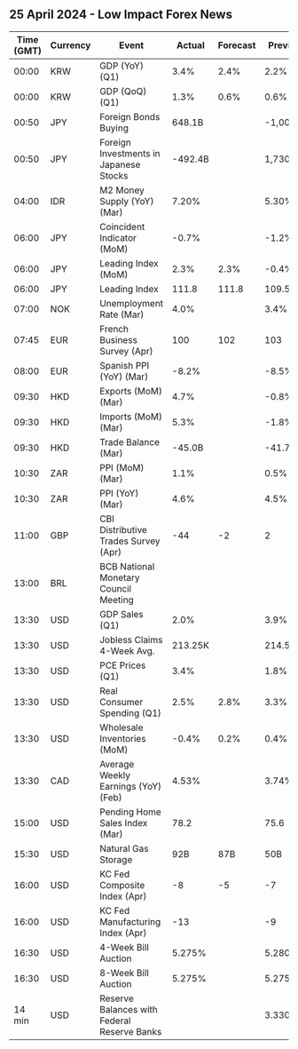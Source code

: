 ## 25 April 2024 - Low Impact Forex News

| Time (GMT) | Currency | Event | Actual | Forecast | Previous |
|------|----------|-------|--------|----------|----------|
| 00:00 | KRW | GDP (YoY) (Q1) | 3.4% | 2.4% | 2.2% |
| 00:00 | KRW | GDP (QoQ) (Q1) | 1.3% | 0.6% | 0.6% |
| 00:50 | JPY | Foreign Bonds Buying | 648.1B |  | -1,000.1B |
| 00:50 | JPY | Foreign Investments in Japanese Stocks | -492.4B |  | 1,730.7B |
| 04:00 | IDR | M2 Money Supply (YoY) (Mar) | 7.20% |  | 5.30% |
| 06:00 | JPY | Coincident Indicator (MoM) | -0.7% |  | -1.2% |
| 06:00 | JPY | Leading Index (MoM) | 2.3% | 2.3% | -0.4% |
| 06:00 | JPY | Leading Index | 111.8 | 111.8 | 109.5 |
| 07:00 | NOK | Unemployment Rate (Mar) | 4.0% |  | 3.4% |
| 07:45 | EUR | French Business Survey (Apr) | 100 | 102 | 103 |
| 08:00 | EUR | Spanish PPI (YoY) (Mar) | -8.2% |  | -8.5% |
| 09:30 | HKD | Exports (MoM) (Mar) | 4.7% |  | -0.8% |
| 09:30 | HKD | Imports (MoM) (Mar) | 5.3% |  | -1.8% |
| 09:30 | HKD | Trade Balance (Mar) | -45.0B |  | -41.7B |
| 10:30 | ZAR | PPI (MoM) (Mar) | 1.1% |  | 0.5% |
| 10:30 | ZAR | PPI (YoY) (Mar) | 4.6% |  | 4.5% |
| 11:00 | GBP | CBI Distributive Trades Survey (Apr) | -44 | -2 | 2 |
| 13:00 | BRL | BCB National Monetary Council Meeting |  |  |  |
| 13:30 | USD | GDP Sales (Q1) | 2.0% |  | 3.9% |
| 13:30 | USD | Jobless Claims 4-Week Avg. | 213.25K |  | 214.50K |
| 13:30 | USD | PCE Prices (Q1) | 3.4% |  | 1.8% |
| 13:30 | USD | Real Consumer Spending (Q1) | 2.5% | 2.8% | 3.3% |
| 13:30 | USD | Wholesale Inventories (MoM) | -0.4% | 0.2% | 0.4% |
| 13:30 | CAD | Average Weekly Earnings (YoY) (Feb) | 4.53% |  | 3.74% |
| 15:00 | USD | Pending Home Sales Index (Mar) | 78.2 |  | 75.6 |
| 15:30 | USD | Natural Gas Storage | 92B | 87B | 50B |
| 16:00 | USD | KC Fed Composite Index (Apr) | -8 | -5 | -7 |
| 16:00 | USD | KC Fed Manufacturing Index (Apr) | -13 |  | -9 |
| 16:30 | USD | 4-Week Bill Auction | 5.275% |  | 5.280% |
| 16:30 | USD | 8-Week Bill Auction | 5.275% |  | 5.275% |
| 14 min | USD | Reserve Balances with Federal Reserve Banks |  |  | 3.330T |
